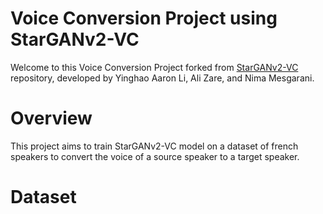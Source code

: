# Voice Conversion Project using StarGANv2-VC

Welcome to this Voice Conversion Project forked from [StarGANv2-VC](https://github.com/yl4579/StarGANv2-VC) repository, developed by Yinghao Aaron Li, Ali Zare, and Nima Mesgarani.

# Overview

This project aims to train StarGANv2-VC model on a dataset of french speakers to convert the voice of a source speaker to a target speaker.

# Dataset

